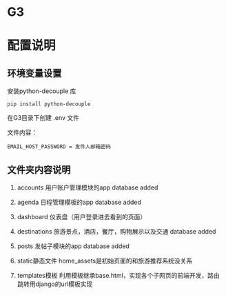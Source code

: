 # G3
# 配置说明

## 环境变量设置
安装python-decouple 库

	pip install python-decouple
在G3目录下创建 .env 文件

文件内容：

	EMAIL_HOST_PASSWORD = 发件人邮箱密码

## 文件夹内容说明
1. accounts
用户账户管理模块的app
database added
2. agenda
日程管理模板的app
database added
3. dashboard
仪表盘（用户登录进去看到的页面）

4. destinations
旅游景点，酒店，餐厅，购物展示以及交通
database added
5. posts
发帖子模块的app
database added
6. static静态文件
home_assets是初始页面的和旅游推荐系统没关系

7. templates模板
利用模板继承base.html，实现各个子网页的前端开发，路由跳转用django的url模板实现